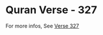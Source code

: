 # Quran Verse - 327 

For more infos, See [Verse 327](https://www.quranbookk.com/quran/search?q=327)